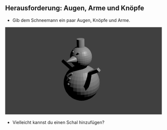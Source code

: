 ## Herausforderung: Augen, Arme und Knöpfe

+ Gib dem Schneemann ein paar Augen, Knöpfe und Arme.

![Augen, Knöpfe und Arme](images/blender-snowman.png)

+ Vielleicht kannst du einen Schal hinzufügen?